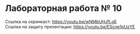 # Лабораторная работа № 10

Ссылка на скринкаст: https://youtu.be/wNMbUHJfLgE  
Ссылка на защиту презентации: https://youtu.be/EScne1pUzYE  

